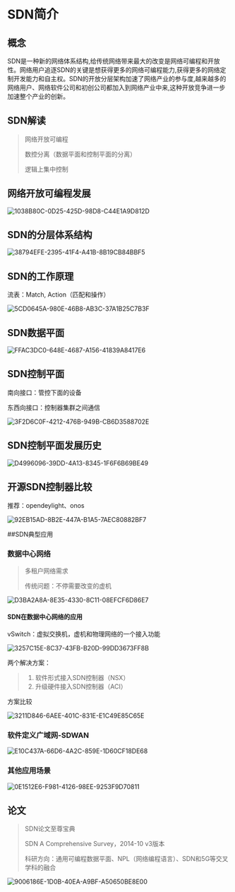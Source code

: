 #  SDN简介

## 概念

SDN是一种新的网络体系结构,给传统网络带来最大的改变是网络可编程和开放性。网络用户追逐SDN的关键是想获得更多的网络可编程能力,获得更多的网络定制开发能力和自主权。SDN的开放分层架构加速了网络产业的参与度,越来越多的网络用户、网络软件公司和初创公司都加入到网络产业中来,这种开放竞争进一步加速整个产业的创新。

## SDN解读

> 网络开放可编程
>
> 数控分离（数据平面和控制平面的分离）
>
> 逻辑上集中控制

## 网络开放可编程发展

![1038B80C-0D25-425D-98D8-C44E1A9D812D](https://tva1.sinaimg.cn/large/007S8ZIlly1gg20qi3pgsj312z0dan6u.jpg)

## SDN的分层体系结构

![38794EFE-2395-41F4-A41B-8B19CB84BBF5](https://tva1.sinaimg.cn/large/007S8ZIlly1gg20skbiwfj30z10itgvv.jpg)

## SDN的工作原理

流表：Match, Action（匹配和操作）

![5CD0645A-980E-46B8-AB3C-37A1B25C7B3F](https://tva1.sinaimg.cn/large/007S8ZIlly1gg20vzlmyij30zz0j4ajg.jpg)

## SDN数据平面

![FFAC3DC0-648E-4687-A156-41839A8417E6](https://tva1.sinaimg.cn/large/007S8ZIlly1gg2107prxtj30xv0h5dnw.jpg)

## SDN控制平面

南向接口：管控下面的设备

东西向接口：控制器集群之间通信

![3F2D6C0F-4212-476B-949B-CB6D3588702E](https://tva1.sinaimg.cn/large/007S8ZIlly1gg216vk1cyj30xb0fmk2j.jpg)

## SDN控制平面发展历史

![D4996096-39DD-4A13-8345-1F6F6B69BE49](https://tva1.sinaimg.cn/large/007S8ZIlly1gg2196omhlj310e0fh78i.jpg)

## 开源SDN控制器比较

推荐：opendeylight、onos

![92EB15AD-8B2E-447A-B1A5-7AEC80882BF7](https://tva1.sinaimg.cn/large/007S8ZIlly1gg21azjka5j311y0ik10n.jpg)

##SDN典型应用

### 数据中心网络

> 多租户网络需求
>
> 传统问题：不停需要改变的虚机

![D3BA2A8A-8E35-4330-8C11-08EFCF6D86E7](https://tva1.sinaimg.cn/large/007S8ZIlly1gg21jf9iutj30o80im46n.jpg)

#### SDN在数据中心网络的应用

vSwitch：虚拟交换机，虚机和物理网络的一个接入功能

![3257C15E-8C37-43FB-B20D-99DD3673FF8B](https://tva1.sinaimg.cn/large/007S8ZIlly1gg21ncapajj30xy0ds46c.jpg)

两个解决方案：

> 1. 软件形式接入SDN控制器（NSX）
> 2. 升级硬件接入SDN控制器（ACI）

方案比较

![3211D846-6AEE-401C-831E-E1C49E85C65E](https://tva1.sinaimg.cn/large/007S8ZIlly1gg21srizmsj30t50dsn2t.jpg)

### 软件定义广域网-SDWAN

![E10C437A-66D6-4A2C-859E-1D60CF18DE68](https://tva1.sinaimg.cn/large/007S8ZIlly1gg227v5460j30vx0gj0zo.jpg)

### 其他应用场景

![0E1512E6-F981-4126-98EE-9253F9D70811](https://tva1.sinaimg.cn/large/007S8ZIlly1gg22fzdsp8j30so0h577q.jpg)

## 论文

> SDN论文至尊宝典
>
> SDN A Comprehensive Survey，2014-10 v3版本
>
> 科研方向：通用可编程数据平面、NPL（网络编程语言）、SDN和5G等交叉学科的融合

![9006186E-1D0B-40EA-A9BF-A50650BE8E00](https://tva1.sinaimg.cn/large/007S8ZIlly1gg22mxtfrpj30zg0i7doz.jpg)

